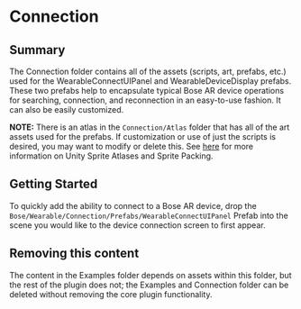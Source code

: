 # Connection
## Summary
The Connection folder contains all of the assets (scripts, art, prefabs, etc.) used for the WearableConnectUIPanel and WearableDeviceDisplay prefabs. These two prefabs help to encapsulate typical Bose AR device operations for searching, connection, and reconnection in an easy-to-use fashion. It can also be easily customized.

**NOTE:** There is an atlas in the `Connection/Atlas` folder that has all of the art assets used for the prefabs. If customization or use of just the scripts is desired, you may want to modify or delete this. See [here](https://docs.unity3d.com/Manual/SpriteAtlas.html) for more information on Unity Sprite Atlases and Sprite Packing.

## Getting Started
To quickly add the ability to connect to a Bose AR device, drop the `Bose/Wearable/Connection/Prefabs/WearableConnectUIPanel` Prefab into the scene you would like to the device connection screen to first appear.

## Removing this content
The content in the Examples folder depends on assets within this folder, but the rest of the plugin does not; the Examples and Connection folder can be deleted without removing the core plugin functionality.